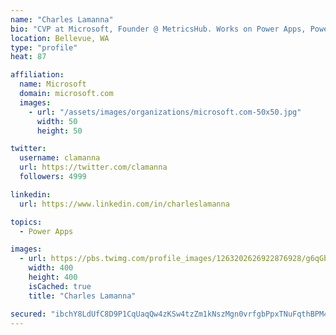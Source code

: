 ```yaml
---
name: "Charles Lamanna"
bio: "CVP at Microsoft, Founder @ MetricsHub. Works on Power Apps, Power Automate, Power Virtual Agent, Common Data Service and Dynamics 365."
location: Bellevue, WA
type: "profile"
heat: 87

affiliation:
  name: Microsoft
  domain: microsoft.com
  images:
    - url: "/assets/images/organizations/microsoft.com-50x50.jpg"
      width: 50
      height: 50

twitter:
  username: clamanna
  url: https://twitter.com/clamanna
  followers: 4999

linkedin:
  url: https://www.linkedin.com/in/charleslamanna

topics:
  - Power Apps

images:
  - url: https://pbs.twimg.com/profile_images/1263202626922876928/g6qGbHZ-_400x400.jpg
    width: 400
    height: 400
    isCached: true
    title: "Charles Lamanna"

secured: "ibchY8LdUfC8D9P1CqUaqQw4zKSw4tzZm1kNszMgn0vrfgbPpxTNuFqthBPM4DAXaEDVk8sGhlmnmnN/56N65i0UDeqTxzhbb36ZT37ZloGevtvy2Hn65YSN4JUaroBCCUVsYggP3KKqfjAnzPr2vfElVBY+u9CXrzzQFXTzuyCQHvrpL0MT23yfHg01GKRKJhYWc1BV9PTe22FOkkDieWbENoat/p5aMLf7WG0rbiKW/R9JogbPvEFvvHAN6NPysChTcyk6TQgcC2WDsdVZNGI+C2WLrRiH9RNjZwDnkUOh0z+z+wwMfYuyoLz5ntYt1kfes0y4JwFfvuevs96DgJiOZ4Hg6AAXKwizF1seiw/Rq8lhV2BtsRSrznWuE33yAUuQnMV1VeHpyccME8xKKVqxs0JH3YCAI20ZPBBnVCk=;4UEDisdRVnzhfrkEmdF4NA=="
---
```


